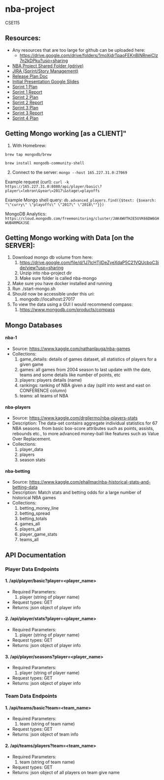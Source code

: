 # nba-project
CSE115

## Resources:
* Any resources that are too large for github can be uploaded here:
    * https://drive.google.com/drive/folders/1moXjdrTpaoFEKnBINRneiClz7n2kDPku?usp=sharing
* [NBA Project Shared Folder (gdrive)](https://drive.google.com/drive/folders/0APLV1JIxxMvNUk9PVA)
* [JIRA (Sprint/Story Management)](https://nbadb.atlassian.net/secure/RapidBoard.jspa?projectKey=NBA)
* [Release Plan Doc](https://docs.google.com/document/d/1Gi5N25cxH5tdHwD4RcxDuTLrFQG7naUqsnnJQdIfxS8/edit)
* [Initial Presentation Google Slides](https://docs.google.com/document/d/1Gi5N25cxH5tdHwD4RcxDuTLrFQG7naUqsnnJQdIfxS8/edit)
* [Sprint 1 Plan](https://docs.google.com/document/d/1vhGEjX9edBMyNXJ1CU2zA4r9vIr3i6M9A2rFQYs-AD8/edit?usp=sharing)
* [Sprint 1 Report](https://docs.google.com/document/d/1b-AZ1sWr0hPJQJBzr8ktH7feTw9IG9P5ZyXByoQW3g0/edit?usp=sharing)
* [Sprint 2 Plan](https://docs.google.com/document/d/18SG5_iivvgSS76AtI7EcfZMnXrB4IlHhEpBKrsddRQo/edit?usp=sharing)
* [Sprint 2 Report](https://docs.google.com/document/d/1JfbDNvRw3NlE1pCAG2c65WSvfoK84Y9yfzEmHtkq7QU/edit?usp=sharing)
* [Sprint 3 Plan](https://docs.google.com/document/d/1KXc_8nbs-cNGViP5YPqUC7lDmhc00pSWgkuNrT-BJ9I/edit)
* [Sprint 3 Report](https://docs.google.com/document/d/18Ub32gAbnZThY7ou6OQW-b6G4yuQ51BQShq6zSCOeOs/edit)
* [Sprint 4 Plan](https://docs.google.com/document/d/1IfShkFGDsBJxwENH3YJHX-mHAv_gbGYDHvGnGnQR3d4/edit?usp=sharing)

## Getting Mongo working [as a CLIENT]"
1. With Homebrew:

`brew tap mongodb/brew`

`brew install mongodb-community-shell`

2. Connect to the server:
`mongo --host 165.227.31.0:27069`

Example request (curl): `curl -k https://165.227.31.0:8080/api/player/basic\?player\=lebron\&year\=2017\&stage\=playoffs`


Example Mongo shell query: `db.advanced_players.find({$text: {$search: "\"curry\" \"playoffs\" \"2017\" \"2018\""}})`


MongoDB Analytics: `https://cloud.mongodb.com/freemonitoring/cluster/JAK4WVTHJE5UVK66DW6GHWUB4RMGXJSE`



## Getting Mongo working with Data [on the SERVER]:
1. Download mongo db volume from here:
    1. https://drive.google.com/file/d/1J7lcHTjlDeZyeXdaP5C21VQUcboC3ide/view?usp=sharing
    2. Unzip into nba-project dir
    3. Make sure folder is called nba-mongo
2. Make sure you have docker installed and running
3. Run ./start-mongo.sh
4. Should now be accessible under this uri:
    1. mongodb://localhost:27017
5. To view the data using a GUI I would recommend compass:
    1. https://www.mongodb.com/products/compass
    
## Mongo Databases

#### nba-1
* Source: https://www.kaggle.com/nathanlauga/nba-games
* Collections:
    1. game_details: details of games dataset, all statistics of players for a given game
    2. games: all games from 2004 season to last update with the date, teams and some details like number of points, etc
    3. players: players details (name)
    4. rankings: ranking of NBA given a day (split into west and east on CONFERENCE column)
    5. teams: all teams of NBA
    
#### nba-players
* Source: https://www.kaggle.com/drgilermo/nba-players-stats
* Description: The data-set contains aggregate individual statistics for 67 NBA seasons. from basic box-score attributes such as points, assists, rebounds etc., to more advanced money-ball like features such as Value Over Replacement.
* Collections:
    1. player_data
    2. players
    3. season stats
    
#### nba-betting
* Source: https://www.kaggle.com/ehallmar/nba-historical-stats-and-betting-data
* Description: Match stats and betting odds for a large number of historical NBA games
* Collections:
    1. betting_money_line
    2. betting_spread
    3. betting_totals
    4. games_all
    5. players_all
    6. player_game_stats
    7. teams_all

        
## API Documentation

### Player Data Endpoints
#### 1. /api/player/basic?player=<player_name>
* Required Parameters:
    1. player (string of player name)
* Request types: GET
* Returns: json object of player info

#### 2. /api/player/stats?player=<player_name>
* Required Parameters:
    1. player (string of player name)
* Request types: GET
* Returns: json object of player info

#### 3. /api/player/seasons?player=<player_name>
* Required Parameters:
    1. player (string of player name)
* Request types: GET
* Returns: json object of player info

### Team Data Endpoints
#### 1. /api/teams/basic?team=<team_name>
* Required Parameters:
    1. team (string of team name)
* Request types: GET
* Returns: json object of team info

#### 2. /api/teams/players?team=<team_name>
* Required Parameters:
    1. team (string of team name)
* Request types: GET
* Returns: json object of all players on team give name


